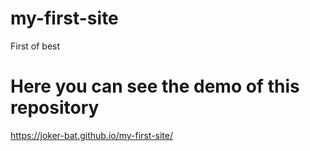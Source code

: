 # my-first-site
First of best

# Here you can see the demo of this repository
https://joker-bat.github.io/my-first-site/
